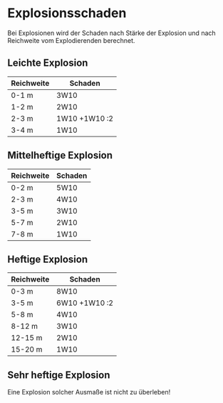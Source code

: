 # Explosionsschaden

Bei Explosionen wird der Schaden nach Stärke der Explosion und nach Reichweite vom Explodierenden berechnet.

## Leichte Explosion

| Reichweite | Schaden |
| - | - |
| 0-1 m | 3W10 |
| 1-2 m | 2W10 |
| 2-3 m | 1W10 +1W10 :2 |
| 3-4 m | 1W10 |

## Mittelheftige Explosion

| Reichweite | Schaden |
| - | - |
| 0-2 m | 5W10 |
| 2-3 m | 4W10 |
| 3-5 m | 3W10 |
| 5-7 m | 2W10 |
| 7-8 m | 1W10 |

## Heftige Explosion

| Reichweite | Schaden |
| - | - |
| 0-3 m | 8W10 |
| 3-5 m | 6W10 +1W10 :2 |
| 5-8 m | 4W10 |
| 8-12 m | 3W10 |
| 12-15 m | 2W10 |
| 15-20 m | 1W10

## Sehr heftige Explosion

Eine Explosion solcher Ausmaße ist nicht zu überleben!

